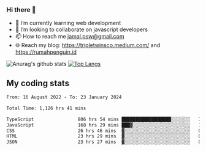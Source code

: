 ### Hi there 👋

<!--
**padepokanpenguin/padepokanpenguin** is a ✨ _special_ ✨ repository because its `README.md` (this file) appears on your GitHub profile.
-->

- 🌱 I’m currently learning  web development
- 👯 I’m looking to collaborate on javascript developers
- 📫 How to reach me jamal.psw@gmail.com
- 🌐 Reach my blog:
   https://tripletwinsco.medium.com/ and
   https://rumahpenguin.id

![Anurag's github stats](https://github-readme-stats.vercel.app/api?username=padepokanpenguin&count_private=true&disable_animations=false&show_icons=true&theme=default)
[![Top Langs](https://github-readme-stats.vercel.app/api/top-langs/?username=padepokanpenguin&theme=default&layout=compact)](https://github.com/padepokanpenguin)

## My coding stats

<!--START_SECTION:waka-->

```txt
From: 16 August 2022 - To: 23 January 2024

Total Time: 1,126 hrs 41 mins

TypeScript                806 hrs 54 mins ██████████████████░░░░░░░   71.62 %
JavaScript                168 hrs 29 mins ███▓░░░░░░░░░░░░░░░░░░░░░   14.95 %
CSS                       26 hrs 46 mins  ▓░░░░░░░░░░░░░░░░░░░░░░░░   02.38 %
HTML                      23 hrs 29 mins  ▓░░░░░░░░░░░░░░░░░░░░░░░░   02.08 %
JSON                      23 hrs 27 mins  ▓░░░░░░░░░░░░░░░░░░░░░░░░   02.08 %
```

<!--END_SECTION:waka-->


